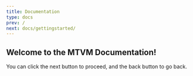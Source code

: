 ```yaml
---
title: Documentation
type: docs
prev: /
next: docs/gettingstarted/
---
```


## Welcome to the MTVM Documentation!
You can click the next button to proceed, and the back button to go back. 
